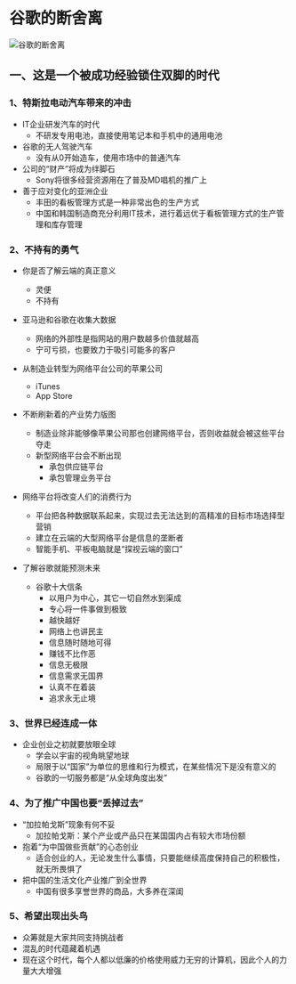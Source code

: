 # 谷歌的断舍离

![谷歌的断舍离](/Users/jearry/StudyNote/images/谷歌的断舍离.jpg)

## 一、这是一个被成功经验锁住双脚的时代

### 1、特斯拉电动汽车带来的冲击

- IT企业研发汽车的时代
  - 不研发专用电池，直接使用笔记本和手机中的通用电池
- 谷歌的无人驾驶汽车
  - 没有从0开始造车，使用市场中的普通汽车
- 公司的“财产”将成为绊脚石
  - Sony将很多经营资源用在了普及MD唱机的推广上
- 善于应对变化的亚洲企业
  - 丰田的看板管理方式是一种非常出色的生产方式
  - 中国和韩国制造商充分利用IT技术，进行着远优于看板管理方式的生产管理和库存管理

### 2、不持有的勇气

- 你是否了解云端的真正意义
  - 灵便
  - 不持有
- 亚马逊和谷歌在收集大数据
  - 网络的外部性是指网站的用户数越多价值就越高
  - 宁可亏损，也要致力于吸引可能多的客户
- 从制造业转型为网络平台公司的苹果公司
  - iTunes
  - App Store
- 不断刷新着的产业势力版图
  - 制造业除非能够像苹果公司那也创建网络平台，否则收益就会被这些平台夺走
  - 新型网络平台会不断出现
    - 承包供应链平台
    - 承包管理业务平台
- 网络平台将改变人们的消费行为
  - 平台把各种数据联系起来，实现过去无法达到的高精准的目标市场选择型营销
  - 建立在云端的大型网络平台是信息的垄断者
  - 智能手机、平板电脑就是“探视云端的窗口”

- 了解谷歌就能预测未来
  - 谷歌十大信条
    - 以用户为中心，其它一切自然水到渠成
    - 专心将一件事做到极致
    - 越快越好
    - 网络上也讲民主
    - 信息随时随地可得
    - 赚钱不比作恶
    - 信息无极限
    - 信息需求无国界
    - 认真不在着装
    - 追求永无止境

### 3、世界已经连成一体

- 企业创业之初就要放眼全球
  - 学会以宇宙的视角眺望地球
  - 局限于以“国家”为单位的思维和行为模式，在某些情况下是没有意义的
  - 谷歌的一切服务都是“从全球角度出发”

### 4、为了推广中国也要“丢掉过去”

- “加拉帕戈斯”现象有何不妥
  - 加拉帕戈斯：某个产业或产品只在某国国内占有较大市场份额
- 抱着“为中国做些贡献”的心态创业
  - 适合创业的人，无论发生什么事情，只要能继续高度保持自己的积极性，就无所畏惧了
- 把中国的生活文化产业推广到全世界
  - 中国有很多享誉世界的商品，大多养在深闺

### 5、希望出现出头鸟

- 众筹就是大家共同支持挑战者
- 混乱的时代蕴藏着机遇
- 现在这个时代，每个人都以低廉的价格使用威力无穷的计算机，因此个人的力量大大增强